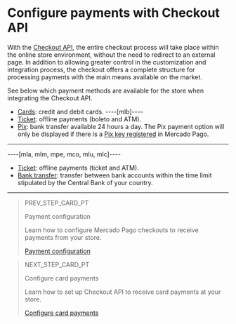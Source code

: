 # Configure payments with Checkout API

With the [Checkout API](/developers/en/guides/cho-api/landing), the entire checkout process will take place within the online store environment, without the need to redirect to an external page. In addition to allowing greater control in the customization and integration process, the checkout offers a complete structure for processing payments with the main means available on the market.

See below which payment methods are available for the store when integrating the Checkout API.

* [Cards](/developers/en/docs/magento-two/payment-setup/cho-api/cards): credit and debit cards.
----[mlb]----
* [Ticket](/developers/en/docs/magento-two/payment-setup/cho-api/ticket): offline payments (boleto and ATM).
* [Pix](/developers/en/docs/magento-two/payment-setup/cho-api/pix): bank transfer available 24 hours a day. The Pix payment option will only be displayed if there is a [Pix key registered](/developers/en/guides/checkout-api/receiving-payment-by-pix) in Mercado Pago.
------------
----[mla, mlm, mpe, mco, mlu, mlc]----
* [Ticket](/developers/en/docs/magento-two/payment-setup/cho-api/ticket): offline payments (ticket and ATM).
* [Bank transfer](/developers/en/docs/magento-two/payment-setup/cho-api/bank-transfer): transfer between bank accounts within the time limit stipulated by the Central Bank of your country.
------------

> PREV_STEP_CARD_PT
>
> Payment configuration
>
> Learn how to configure Mercado Pago checkouts to receive payments from your store.
>
> [Payment configuration](/developers/en/docs/magento-two/payment-setup)

> NEXT_STEP_CARD_PT
>
> Configure card payments
>
> Learn how to set up Checkout API to receive card payments at your store.
>
> [Configure card payments](/developers/en/docs/magento-two/payment-setup/cho-api/cards)